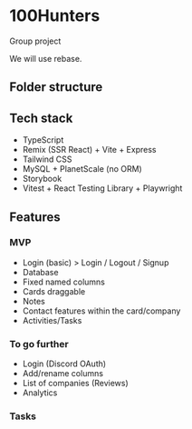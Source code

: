 # 100Hunters

Group project

We will use rebase.

## Folder structure

## Tech stack
- TypeScript
- Remix (SSR React) + Vite + Express
- Tailwind CSS
- MySQL + PlanetScale (no ORM)
- Storybook
- Vitest + React Testing Library + Playwright

## Features
### MVP
- Login (basic) > Login / Logout / Signup
- Database
- Fixed named columns
- Cards draggable
- Notes
- Contact features within the card/company
- Activities/Tasks

### To go further
- Login (Discord OAuth)
- Add/rename columns
- List of companies (Reviews)
- Analytics

### Tasks

